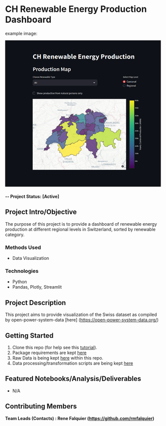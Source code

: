 # CH Renewable Energy Production Dashboard

example image:


![alternative text](reports/img/dashboard.png)


#### -- Project Status: [Active]

## Project Intro/Objective
The purpose of this project is to provide a dashboard of renewable energy production at different regional levels in Switzerland, sorted by renewable category. 

### Methods Used
* Data Visualization

### Technologies
* Python
* Pandas, Plotly, Streamlit

## Project Description
This project aims to provide visualization of the Swiss dataset as compiled by open-power-system-data [here] (https://open-power-system-data.org/)

## Getting Started
1. Clone this repo (for help see this [tutorial](https://help.github.com/articles/cloning-a-repository/)).
2. Package requirements are kept [here](requirements.txt)
3. Raw Data is being kept [here](./data/raw) within this repo.
4. Data processing/transformation scripts are being kept [here](canton_dicts.py)

## Featured Notebooks/Analysis/Deliverables
* N/A

## Contributing Members
**Team Leads (Contacts) : Rene Falquier (https://github.com/rmfalquier)**